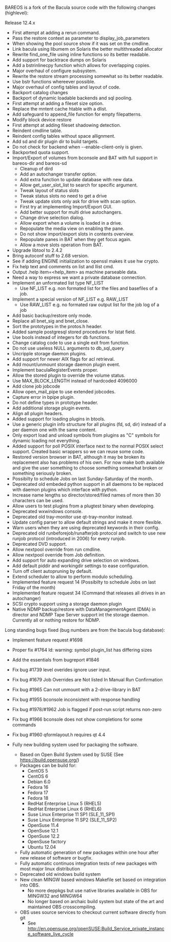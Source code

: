 BAREOS is a fork of the Bacula source code with the following
changes (highlevel):

Release 12.4.x

* First attempt at adding a rerun command.
* Pass the restore context as parameter to display_job_parameters
* When showing the pool source show if it was set on the cmdline.
* Link bacula using libumem on Solaris the better multithreaded allocator
* Rewrite find_one_file using inline functions so its better readable.
* Add support for backtrace dumps on Solaris
* Add a bstrinlinecpy function which allows for overlapping copies.
* Major overhaul of configure subsystem.
* Rewrite the restore stream processing somewhat so its better readable.
* Use bstr functions whereever possible.
* Major overhaul of config tables and layout of code.
* Backport catalog changes
* Backport of dynamic loadable backends and sql pooling.
* First attempt at adding a fileset size option.
* Replace the mntent cache htable with a dlist.
* Add safeguard to append_file function for empty filepatterns.
* Modify block device restore
* First attempt at adding fileset shadowing detection.
* Reindent cmdline table.
* Reindent config tables without space allignment.
* Add sd and dir plugin dir to build targets.
* Do not check for backend when --enable-client-only is given.
* Backported quota support.
* Import/Export of volumes from bconsole and BAT with full support in
  bareos-dir and bareos-sd
  * Cleanup of dird
  * Add an autochanger transfer option.
  * Add extra function to update database with new data.
  * Allow get_user_slot_list to search for specific argument.
  * Tweak layout of status slots
  * Tweak status slots no need to get a drive
  * Tweak update slots only ask for drive with scan option.
  * First try at implementing Import/Export GUI.
  * Add better support for multi drive autochangers.
  * Change drive selection dialog.
  * Allow export when a volume is loaded in a drive.
  * Repopulate the media view on enabling the pane.
  * Do not show import/export slots in contents overview.
  * Repopulate panes in BAT when they get focus again.
  * Allow a move slots operation from BAT.
* Upgrade libtool to 2.4.2
* Bring autoconf stuff to 2.68 version.
* See if adding ENGINE initialization to openssl makes it use hw crypto.
* Fix help text and comments on list and llist cmd.
* Output .help item=<help_item> as machine parseable data.
* Need a way to express we want a private database connection.
* Implement an unformated list type NF_LIST
  * Use NF_LIST e.g. non formated list for the files and basefiles of a job.
* Implement a special version of NF_LIST e.g. RAW_LIST
  * Use RAW_LIST e.g. no formated raw output list for the job log of a job
* Add basic backup/restore only mode.
* Replace all bnet_sig and bnet_close.
* Sort the prototypes in the protos.h header.
* Added sample postgresql stored procedures for lstat field.
* Use bools instead of integers for db functions.
* Change catalog code to use a single exit from function.
* Do not use useless NULL arguments to db_sql_query
* Uncripple storage daemon plugins.
* Add support for newer AIX flags for acl retrieval.
* Add mount/unmount storage daemon plugin event.
* Implement baculaRegisterEvents proper.
* Allow the stored plugin to override the volume status.
* Use MAX_BLOCK_LENGTH instead of hardcoded 4096000
* Add clone job jobcode
* Allow open_mail_pipe to use extended jobcodes.
* Capture error in bpipe plugin.
* Do not define types in prototype header.
* Add additional storage plugin events.
* Align all plugin headers.
* Added support for loading plugins in btools.
* Use a generic plugin info structure for all plugins
  (fd, sd, dir) instead of a per daemon one with the
  same content.
* Only export load and unload symbols from plugins
  as "C" symbols for dynamic loading not everything.
* Added support for poll POSIX interface next to the
  normal POSIX select support. Created basic wrappers
  so we can reuse some code.
* Restored version browser in BAT, although it may be broken
  its replacement also has problems of his own. For now make
  both available and give the user something to choose something
  somewhat broken or something seriously broken.
* Possibilty to schedule Jobs on last Sunday-Saturday of the month.
* Deprecated old embeded python support in all daemons to be
  replaced with daemon plugins which interface with python.
* Increase name lengths so director/stored/filed names of more then
  30 characters can be used.
* Allow users to test plugins from a plugtest binary when developing.
* Deprecated wxwindows console.
* Deprecated old tray-monitor use qt-tray-monitor instead.
* Update config parser to allow default strings and make it more flexible.
* Warn users when they are using deprecated keywords in their config.
* Deprecated old runbeforejob/runafterjob protocol and switch to use
  new runjob protocol (introduced in 2006) for every runjob.
* Deprecated DVD support.
* Allow nextpool override from run cmdline.
* Allow nextpool override from Job definition.
* Add support for auto expanding drive selection on windows.
* Add default piddir and workingdir settings to ease configuration.
* Turn off client autopruning by default.
* Extend scheduler to allow to perform modulo scheduling.
* Implemented feature request 14 (Possibilty to schedule Jobs on last Friday of the month)
* Implemented feature request 34 (Command that releases all drives in an autochanger)
* SCSI crypto support using a storage daemon plugin
* Native NDMP backup/restore with DataManagementAgent (DMA) in director
  and NDMP Tape Server support int the storage daemon. Currently all or
  nothing restore for NDMP.

Long standing bugs fixed (bug numbers are from the bacula bug database):
* Implement feature request #1698
* Proper fix #1764 ld: warning: symbol plugin_list has differing sizes
* Add the essentials from bugreport #1846
* Fix bug #1739 level overides ignore user input.
* Fix bug #1679 Job Overrides are Not listed In Manual Run Confirmation
* Fix bug #1965 Can not unmount with a 2-drive-library in BAT
* Fix bug #1955 bconsole inconsistent with response handling
* Fix bug #1978/#1962 Job is flagged if post-run script returns non-zero
* Fix bug #1966 bconsole does not show completions for some commands
* Fix bug #1960 qformlayout.h requires qt 4.4

* Fully new building system used for packaging the software.
  * Based on Open Build System used by SUSE (See https://build.opensuse.org/)
  * Packages can be build for:
    * CentOS 5
    * CentOS 6
    * Debian 6.0
    * Fedora 16
    * Fedora 17
    * Fedora 18
    * RedHat Enterprise Linux 5 (RHEL5)
    * RedHat Enterprise Linux 6 (RHEL6)
    * Suse Linux Enterprise 11 SP1 (SLE_11_SP1)
    * Suse Linux Enterprise 11 SP2 (SLE_11_SP2)
    * OpenSuse 11.4
    * OpenSuse 12.1
    * OpenSuse 12.2
    * OpenSuse factory
    * Ubuntu 12.04
  * Fully automatic generation of new packages within one hour after new
    release of software or bugfix.
  * Fully automatic continuos integration tests of new packages with most major linux distribution
  * Deprecated old windows build system
  * New clean MINGW based windows Makefile set based on integration into OBS.
    * No more deppkgs but use native libraries available in OBS for MINGW32 and MINGW64
    * No longer based on archaic build system but state of the art and maintained OBS crosscompiling.
  * OBS uses source services to checkout current software directly from git
    * See http://en.opensuse.org/openSUSE:Build_Service_private_instance_software_live_cycle
